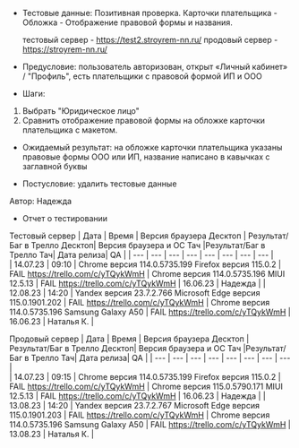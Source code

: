 * Тестовые данные: Позитивная проверка. Карточки плательщика - Обложка - Отображение правовой формы и названия.

	тестовый сервер - https://test2.stroyrem-nn.ru/   продовый сервер - https://stroyrem-nn.ru/

* Предусловие: пользователь авторизован, открыт «Личный кабинет» / "Профиль", есть плательщики с правовой формой ИП и ООО

* Шаги:
1.	Выбрать "Юридическое лицо"
2.	Сравнить отображение правовой формы на обложке карточки плательщика с макетом.

* Ожидаемый результат: на обложке карточки плательщика указаны правовые формы ООО или ИП, название написано в кавычках с заглавной буквы

* Постусловие: удалить тестовые данные

Автор: Надежда

* Отчет о тестировании
  
Тестовый сервер
| Дата | Время | Версия браузера Десктоп | Результат/Баг в Трелло Десктоп|  Версия браузера и ОС Тач |Результат/Баг в Трелло Тач| Дата релиза| QA  |
| --- | --- | --- | --- |  --- | --- | --- | --- |   
| 14.07.23 | 09:10 | Chrome версия 114.0.5735.199 Firefox версия 115.0.2 | FAIL https://trello.com/c/yTQykWmH | Chrome версия 114.0.5735.196 MIUI 12.5.13 | FAIL https://trello.com/c/yTQykWmH | 16.06.23 | Надежда |
| 12.08.23 | 14:20 | Yandex версия 23.7.2.766  Microsoft Edge версия 115.0.1901.202 | FAIL https://trello.com/c/yTQykWmH | Chrome версия 114.0.5735.196 Samsung Galaxy A50 | FAIL https://trello.com/c/yTQykWmH | 16.06.23 | Наталья К. |  

Продовый сервер
| Дата | Время | Версия браузера Десктоп | Результат/Баг в Трелло Десктоп|  Версия браузера и ОС Тач |Результат/Баг в Трелло Тач| Дата релиза| QA |
| --- | --- | --- | --- |  --- | --- | --- | --- |   
| 14.07.23 | 09:15 | Chrome версия 114.0.5735.199 Firefox версия 115.0.2 | FAIL https://trello.com/c/yTQykWmH | Chrome версия 115.0.5790.171 MIUI 12.5.13 | FAIL https://trello.com/c/yTQykWmH | 16.06.23 | Надежда |
| 13.08.23 | 14:20 | Yandex версия 23.7.2.767  Microsoft Edge версия 115.0.1901.203 | FAIL https://trello.com/c/yTQykWmH | Chrome версия 114.0.5735.196 Samsung Galaxy A50 | FAIL https://trello.com/c/yTQykWmH | 13.08.23 | Наталья К. |  